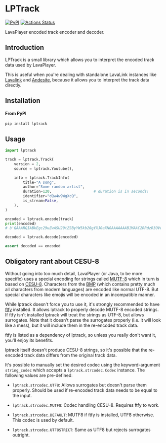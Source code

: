 # LPTrack

[![PyPI](https://img.shields.io/pypi/v/lptrack)](https://pypi.org/project/lptrack/)
[![Actions Status](https://github.com/gieseladev/lptrack/workflows/Test%20on%20Push/badge.svg)](https://github.com/gieseladev/lptrack/actions)

LavaPlayer encoded track encoder and decoder.


## Introduction

LPTrack is a small library which allows you to interpret the encoded
track data used by LavaPlayer.

This is useful when you're dealing with standalone LavaLink instances
like [Lavalink](https://github.com/Frederikam/Lavalink) and [Andesite](https://github.com/natanbc/andesite-node),
because it allows you to interpret the track data directly.


## Installation

#### From PyPI

```shell
pip install lptrack
```


## Usage

```python
import lptrack

track = lptrack.Track(
    version = 2,
    source = lptrack.Youtube(),

    info = lptrack.TrackInfo(
        title="A song",
        author="Some random artist",
        duration=120,                   # duration is in seconds!
        identifier="dQw4w9WgXcQ",
        is_stream=False,
    ),
)

encoded = lptrack.encode(track)
print(encoded)
# b'QAAARQIABkEgc29uZwASU29tZSByYW5kb20gYXJ0aXN0AAAAAAAB1MAAC2RRdzR3OVdnWGNRAAAAB3lvdXR1YmUAAAAAAAAAAA=='

decoded = lptrack.decode(encoded)

assert decoded == encoded
```

## Obligatory rant about CESU-8

Without going into too much detail, LavaPlayer (or Java, to be more
specific) uses a special encoding for strings called [MUTF-8](https://en.wikipedia.org/wiki/UTF-8#Modified_UTF-8)
which in turn is based on [CESU-8](https://en.wikipedia.org/wiki/CESU-8).
Characters from the [BMP](https://github.com/LuminosoInsight/python-ftfy)
(which contains pretty much all characters from modern languages) are
encoded like normal UTF-8. But special characters like
emojis will be encoded in an incompatible manner.

While lptrack doesn't force you to use it, it's strongly recommended to
have [ftfy](https://github.com/LuminosoInsight/python-ftfy) installed.
It allows lptrack to properly decode MUTF-8 encoded strings. If ftfy
isn't installed lptrack will treat the strings as UTF-8, but allows
surrogates. Note that it doesn't parse the surrogates properly (i.e. it
will look like a mess), but it will include them in the re-encoded track
data.

ftfy is listed as a dependency of lptrack, so unless you really don't
want it, you'll enjoy its benefits.

lptrack itself doesn't produce CESU-8 strings, so it's possible that
the re-encoded track data differs from the original track data.

It's possible to manually set the desired codec using the
keyword-argument `string_codec` which accepts a `lptrack.strcodec.Codec`
instance. The following values are pre-defined:

- `lptrack.strcodec.UTF8`: Allows surrogates but doesn't parse them
    properly. Should be used if re-encoded track data needs to be equal
    to the input.

- `lptrack.strcodec.MUTF8`: Codec handling CESU-8. Requires ftfy to
    work.

- `lptrack.strcodec.DEFAULT`: MUTF8 if ftfy is installed, UTF8 otherwise.
    This codec is used by default.

- `lptrack.strcodec.UTF8STRICT`: Same as UTF8 but rejects surrogates
    outright.

